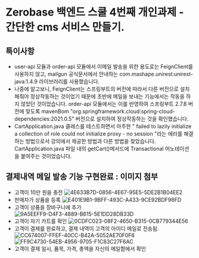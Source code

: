 # Zerobase 백엔드 스쿨 4번째 개인과제 - 간단한 cms 서비스 만들기.

## 특이사항
- user-api 모듈과 order-api 모듈에서 이메일 발송을 위한 용도로는 FeignClient를 사용하지 않고, mailgun 공식문서에서 안내하는 com.mashape.unirest:unirest-java:1.4.9 라이브러리를 사용했습니다.
- 나중에 알고보니, FeignClient는 스프링부트의 버전에 따라서 다른 버전으로 설치해줘야 정상작동하는 것이었기 때문에 초반에 메일을 보내는 기능에서는 작동을 하지 않았던 것이었습니다. order-api 모듈에서는 이를 반영하여 스프링부트 2.7.8 버전에 맞도록 mavenBom "org.springframework.cloud:spring-cloud-dependencies:2021.0.5" 버전으로 설치하여 정상작동하는 것을 확인했습니다.
- CartApplication.java 클래스를 테스트하면서 마주한 " failed to lazily initialize a collection of role could not initialize proxy - no session "라는 에러를 해결하는 방법으로서 강의에서 제공한 방법과 다른 방법을 찾았습니다. CartApplication.java 파일 내의 getCart()메서드에 Transactional 어노테이션을 붙여주는 것이었습니다.

## 결제내역 메일 발송 기능 구현완료 : 이미지 첨부
- 고객이 10만 원을 충전
![4E633B7D-0856-4E67-95E5-5DE2B1B04EE2](https://user-images.githubusercontent.com/99060708/216908843-187243e7-ed80-4925-bc02-f09ce062f327.jpeg)
- 판매자가 상품을 등록
![E401E9B1-9BFF-493C-A433-9CE92BDF98FD](https://user-images.githubusercontent.com/99060708/216909319-a22c31df-8779-4fa9-9e83-e70aeff137df.jpeg)
- 고객이 상품을 장바구니에 추가
![9A5EEFF9-D4F3-4889-B615-5E1DD28DB33D](https://user-images.githubusercontent.com/99060708/216909577-c9172396-d4d1-4dc5-b2d0-0401d37c34d3.jpeg)
- 고객이 자기 카트를 확인
![0CDFC023-08F2-4650-B315-0CB779344E56](https://user-images.githubusercontent.com/99060708/216909808-cf07f2af-cba0-4e68-a795-573c7d0d4a1b.jpeg)
- 고객이 결제를 완료하고, 결제 내역이 고객의 아이디 메일로 전송됨.
![CC674007-FFEF-40CC-B42A-5052AE70F0F6](https://user-images.githubusercontent.com/99060708/216910112-6dbe54d0-c005-48e5-bbe6-ba86049a08da.jpeg)
![FF9C4730-54EB-4956-9705-F1C83C27F6AC](https://user-images.githubusercontent.com/99060708/216910176-6d4f04da-6348-4ce2-a395-879ab50cfb07.jpeg)
- 고객이 결제 일시, 품목, 가격, 총액을 자신의 메일함에서 확인
